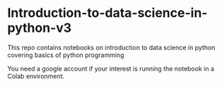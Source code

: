 # Introduction-to-data-science-in-python-v3
This repo contains notebooks on introduction to data science in python covering basics of python programming

You need a google account if your interest is running the notebook in a Colab environment.
